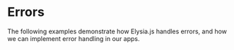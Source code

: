 # Errors

The following examples demonstrate how Elysia.js handles errors, and how we can implement error handling in our apps.
